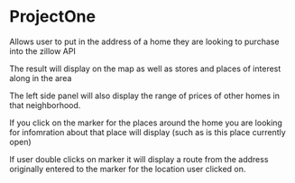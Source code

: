 # ProjectOne

Allows user to put in the address of a home they are looking to purchase into the zillow API 

The result will display on the map as well as stores and places of interest along in the area

The left side panel will also display the range of prices of other homes in that neighborhood.

If you click on the marker for the places around the home you are looking for infomration about that place will display
(such as is this place currently open)

If user double clicks on marker it will display a route from the address originally entered to the marker for the location user clicked on.
